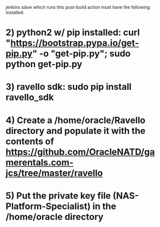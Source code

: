 
 jenkins slave which runs this post-build action must have the following installed:

# 2) python2 w/ pip installed:  curl "https://bootstrap.pypa.io/get-pip.py" -o "get-pip.py"; sudo python get-pip.py
# 3) ravello sdk:  sudo pip install ravello_sdk
# 4) Create a /home/oracle/Ravello directory and populate it with the contents of https://github.com/OracleNATD/gamerentals.com-jcs/tree/master/ravello
# 5) Put the private key file (NAS-Platform-Specialist) in the /home/oracle directory
#

